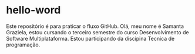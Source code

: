 # hello-word
Este repositório é para praticar o fluxo GitHub.
Olá, meu nome é Samanta Graziela, estou cursando o terceiro semestre do curso Desenvolvimento de Software Multiplataforma.
Estou participando da discipina Tecnica de programação.
